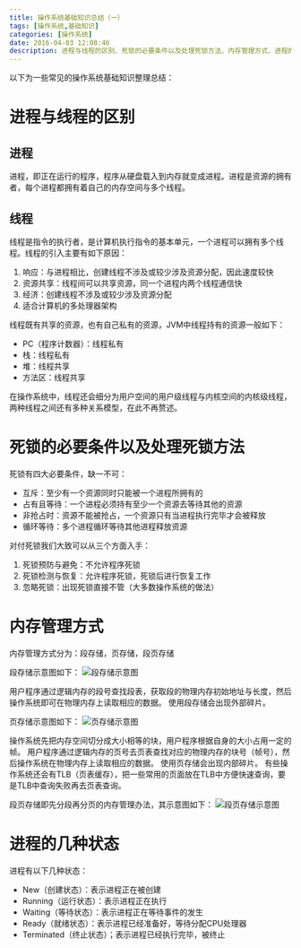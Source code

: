 ```yaml
---
title: 操作系统基础知识总结（一）
tags: [操作系统,基础知识]
categories: [操作系统]
date: 2016-04-03 12:08:46
description: 进程与线程的区别、死锁的必要条件以及处理死锁方法、内存管理方式、进程的几种状态
---
```

以下为一些常见的操作系统基础知识整理总结：

# 进程与线程的区别

## 进程

进程，即正在运行的程序，程序从硬盘载入到内存就变成进程。进程是资源的拥有者，每个进程都拥有着自己的内存空间与多个线程。

## 线程

线程是指令的执行者，是计算机执行指令的基本单元，一个进程可以拥有多个线程。线程的引入主要有如下原因：
1. 响应：与进程相比，创建线程不涉及或较少涉及资源分配，因此速度较快
2. 资源共享：线程间可以共享资源，同一个进程内两个线程通信快
3. 经济：创建线程不涉及或较少涉及资源分配
4. 适合计算机的多处理器架构

线程既有共享的资源，也有自己私有的资源，JVM中线程持有的资源一般如下：
- PC（程序计数器）：线程私有
- 栈：线程私有
- 堆：线程共享
- 方法区：线程共享

在操作系统中，线程还会细分为用户空间的用户级线程与内核空间的内核级线程，两种线程之间还有多种关系模型，在此不再赘述。

# 死锁的必要条件以及处理死锁方法

死锁有四大必要条件，缺一不可：
- 互斥：至少有一个资源同时只能被一个进程所拥有的
- 占有且等待：一个进程必须持有至少一个资源去等待其他的资源
- 非抢占时：资源不能被抢占，一个资源只有当进程执行完毕才会被释放
- 循环等待：多个进程循环等待其他进程释放资源

对付死锁我们大致可以从三个方面入手：
1. 死锁预防与避免：不允许程序死锁
2. 死锁检测与恢复：允许程序死锁，死锁后进行恢复工作
3. 忽略死锁：出现死锁直接不管（大多数操作系统的做法）

# 内存管理方式

内存管理方式分为：段存储，页存储，段页存储

段存储示意图如下：
![段存储示意图](1.gif)

用户程序通过逻辑内存的段号查找段表，获取段的物理内存初始地址与长度，然后操作系统即可在物理内存上读取相应的数据。
使用段存储会出现外部碎片。

页存储示意图如下：
![页存储示意图](2.jpg)

操作系统先把内存空间切分成大小相等的块，用户程序根据自身的大小占用一定的帧。
用户程序通过逻辑内存的页号去页表查找对应的物理内存的块号（帧号），然后操作系统在物理内存上读取相应的数据。
使用页存储会出现内部碎片。
有些操作系统还会有TLB（页表缓存），把一些常用的页面放在TLB中方便快速查询，要是TLB中查询失败再去页表查询。

段页存储即先分段再分页的内存管理办法，其示意图如下：
![段页存储示意图](3.jpg)

# 进程的几种状态

进程有以下几种状态：
- New（创建状态）：表示进程正在被创建
- Running（运行状态）：表示进程正在执行
- Waiting（等待状态）：表示进程正在等待事件的发生
- Ready（就绪状态）：表示进程已经准备好，等待分配CPU处理器
- Terminated（终止状态）；表示进程已经执行完毕，被终止
